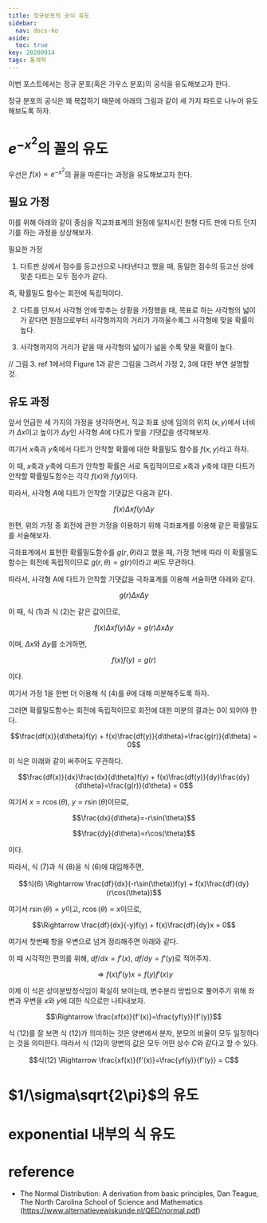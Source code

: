 ```yaml
---
title: 정규분포의 공식 유도
sidebar:
  nav: docs-ko
aside:
  toc: true
key: 20200914
tags: 통계학
---
```


이번 포스트에서는 정규 분포(혹은 가우스 분포)의 공식을 유도해보고자 한다.

정규 분포의 공식은 꽤 복잡하기 때문에 아래의 그림과 같이 세 가지 파트로 나누어 유도해보도록 하자.

[//]: # (그림 1: 정규 분포의 유도 by parts)

# $e^{-x^2}$의 꼴의 유도

우선은 $f(x) \propto e^{-x^2}$의 꼴을 따른다는 과정을 유도해보고자 한다.

## 필요 가정

이를 위해 아래와 같이 중심을 직교좌표계의 원점에 일치시킨 원형 다트 판에 다트 던지기를 하는 과정을 상상해보자.

[//]: # (그림 2: 원형 다트판. 직교 좌표계의 원점에 중앙을 일치시킬 것)

필요한 가정

1. 다트판 상에서 점수를 등고선으로 나타낸다고 했을 때, 동일한 점수의 등고선 상에 맞춘 다트는 모두 점수가 같다.

즉, 확률밀도 함수는 회전에 독립적이다.

2. 다트를 던져서 사각형 안에 맞추는 상황을 가정했을 때, 목표로 하는 사각형의 넓이가 같다면 원점으로부터 사각형까지의 거리가 가까울수록그 사각형에 맞을 확률이 높다.

3. 사각형까지의 거리가 같을 때 사각형의 넓이가 넓을 수록 맞을 확률이 높다.

// 그림 3. ref 1에서의 Figure 1과 같은 그림을 그려서 가정 2, 3에 대한 부연 설명할 것.

## 유도 과정

앞서 언급한 세 가지의 가정을 생각하면서, 직교 좌표 상에 임의의 위치 $(x, y)$에서 너비가 $\Delta x$이고 높이가 $\Delta y$인 사각형 $A$에 다트가 맞을 기댓값을 생각해보자.

여기서 $x$축과 $y$축에서 다트가 안착할 확률에 대한 확률밀도 함수를 $f(x, y)$라고 하자.

이 때, $x$축과 $y$축에 다트가 안착할 확률은 서로 독립적이므로 $x$축과 $y$축에 대한 다트가 안착할 확률밀도함수는 각각 $f(x)$와 $f(y)$이다.

따라서, 사각형 $A$에 다트가 안착할 기댓값은 다음과 같다.

$$f(x)\Delta x f(y)\Delta y$$

한편, 위의 가정 중 회전에 관한 가정을 이용하기 위해 극좌표계를 이용해 같은 확률밀도를 서술해보자.

극좌표계에서 표현한 확률밀도함수를 $g(r,\theta)$라고 했을 때, 가정 1번에 따라 이 확률밀도함수는 회전에 독립적이므로 $g(r, \theta) = g(r)$이라고 써도 무관하다.

따라서, 사각형 A에 다트가 안착할 기댓값을 극좌표계를 이용해 서술하면 아래와 같다.

$$g(r)\Delta x\Delta y$$

이 때, 식 (1)과 식 (2)는 같은 값이므로,

$$f(x)\Delta x f(y) \Delta y = g(r) \Delta x \Delta y$$

이며, $\Delta x$와 $\Delta y$를 소거하면,

$$f(x)f(y) = g(r)$$

이다.

여기서 가정 1을 한번 더 이용해 식 (4)를 $\theta$에 대해 미분해주도록 하자.

그러면 확률밀도함수는 회전에 독립적이므로 회전에 대한 미분의 결과는 0이 되어야 한다.

$$\frac{df(x)}{d\theta}f(y) + f(x)\frac{df(y)}{d\theta}=\frac{g(r)}{d\theta} = 0$$

이 식은 아래와 같이 써주어도 무관하다.

$$\frac{df(x)}{dx}\frac{dx}{d\theta}f(y) + f(x)\frac{df(y)}{dy}\frac{dy}{d\theta}=\frac{g(r)}{d\theta} = 0$$

여기서 $x = r\cos(\theta)$, $y=r\sin(\theta)$이므로,

$$\frac{dx}{d\theta}=-r\sin(\theta)$$

$$\frac{dy}{d\theta}=r\cos(\theta)$$

이다.

따라서, 식 (7)과 식 (8)을 식 (6)에 대입해주면,

$$식(6) \Rightarrow \frac{df}{dx}(-r\sin(\theta))f(y) + f(x)\frac{df}{dy}(r\cos(\theta))$$

여기서 $r\sin(\theta)=y$이고, $r\cos(\theta)=x$이므로,

$$\Rightarrow \frac{df}{dx}(-y)f(y) + f(x)\frac{df}{dy}x = 0$$

여기서 첫번째 항을 우변으로 넘겨 정리해주면 아래와 같다.

이 때 시각적인 편의를 위해, $df/dx = f'(x)$, $df/dy = f'(y)$로 적어주자.

$$\Rightarrow f(x)f'(y)x = f(y)f'(x)y$$

이제 이 식은 상미분방정식임이 확실히 보이는데, 변수분리 방법으로 풀어주기 위해 좌변과 우변을 $x$와 $y$에 대한 식으로만 나타내보자.

$$\Rightarrow \frac{xf(x)}{f'(x)}=\frac{yf(y)}{f'(y)}$$

[//]: # (식 12)

식 (12)를 잘 보면 식 (12)가 의미하는 것은 양변에서 분자, 분모의 비율이 모두 일정하다는 것을 의미한다. 따라서 식 (12)의 양변의 값은 모두 어떤 상수 $C$와 같다고 할 수 있다.

$$식(12) \Rightarrow \frac{xf(x)}{f'(x)}=\frac{yf(y)}{f'(y)} = C$$

[//]: # (식 13)


# $1/\sigma\sqrt{2\pi}$의 유도

# exponential 내부의 식 유도

# reference

* The Normal Distribution: A derivation from basic principles, Dan Teague, The North Carolina School of Science and Mathematics
(https://www.alternatievewiskunde.nl/QED/normal.pdf)
